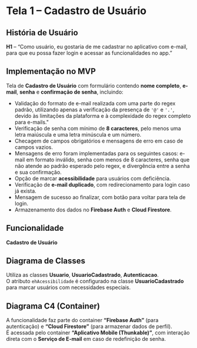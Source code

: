 # Tela 1 – Cadastro de Usuário

## História de Usuário
**H1** – “Como usuário, eu gostaria de me cadastrar no aplicativo com e-mail, para que eu possa fazer login e acessar as funcionalidades no app.”

## Implementação no MVP
Tela de **Cadastro de Usuário** com formulário contendo **nome completo**, **e-mail**, **senha** e **confirmação de senha**, incluindo:

- Validação do formato de e-mail realizada com uma parte do regex padrão, utilizando apenas a verificação da presença de `'@'` e `'.'`, devido às limitações da plataforma e à complexidade do regex completo para e-mails."
- Verificação de senha com mínimo de **8 caracteres**, pelo menos uma letra maiúscula e uma letra minúscula e um número.
- Checagem de campos obrigatórios e mensagens de erro em caso de campos vazios.
- Mensagens de erro foram implementadas para os seguintes casos: e-mail em formato inválido, senha com menos de 8 caracteres, senha que não atende ao padrão esperado pelo regex, e divergência entre a senha e sua confirmação.
- Opção de marcar **acessibilidade** para usuários com deficiência.
- Verificação de **e-mail duplicado**, com redirecionamento para login caso já exista.
- Mensagem de sucesso ao finalizar, com botão para voltar para tela de login.
- Armazenamento dos dados no **Firebase Auth** e **Cloud Firestore**.

## Funcionalidade
**Cadastro de Usuário**

## Diagrama de Classes
Utiliza as classes **Usuario**, **UsuarioCadastrado**, **Autenticacao**.  
O atributo `ehAcessibilidade` é configurado na classe **UsuarioCadastrado** para marcar usuários com necessidades especiais.

## Diagrama C4 (Container)
A funcionalidade faz parte do container **“Firebase Auth”** (para autenticação) e **“Cloud Firestore”** (para armazenar dados de perfil).  
É acessada pelo container **“Aplicativo Mobile (Thunkable)”**, com interação direta com o **Serviço de E-mail** em caso de redefinição de senha.
